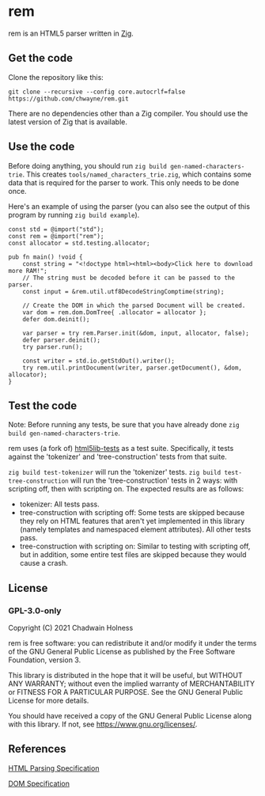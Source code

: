 # rem
rem is an HTML5 parser written in [Zig](https://ziglang.org).

## Get the code
Clone the repository like this:
```
git clone --recursive --config core.autocrlf=false https://github.com/chwayne/rem.git
```
There are no dependencies other than a Zig compiler. You should use the latest version of Zig that is available.

## Use the code
Before doing anything, you should run `zig build gen-named-characters-trie`. This creates `tools/named_characters_trie.zig`, which contains some data that is required for the parser to work. This only needs to be done once.

Here's an example of using the parser (you can also see the output of this program by running `zig build example`).

```zig
const std = @import("std");
const rem = @import("rem");
const allocator = std.testing.allocator;

pub fn main() !void {
    const string = "<!doctype html><html><body>Click here to download more RAM!";
    // The string must be decoded before it can be passed to the parser.
    const input = &rem.util.utf8DecodeStringComptime(string);

    // Create the DOM in which the parsed Document will be created.
    var dom = rem.dom.DomTree{ .allocator = allocator };
    defer dom.deinit();

    var parser = try rem.Parser.init(&dom, input, allocator, false);
    defer parser.deinit();
    try parser.run();

    const writer = std.io.getStdOut().writer();
    try rem.util.printDocument(writer, parser.getDocument(), &dom, allocator);
}
```

## Test the code
Note: Before running any tests, be sure that you have already done `zig build gen-named-characters-trie`.

rem uses (a fork of) [html5lib-tests](https://github.com/html5lib/html5lib-tests) as a test suite. Specifically, it tests against the 'tokenizer' and 'tree-construction' tests from that suite. 

`zig build test-tokenizer` will run the 'tokenizer' tests.
`zig build test-tree-construction` will run the 'tree-construction' tests in 2 ways: with scripting off, then with scripting on.
The expected results are as follows:
- tokenizer: All tests pass.
- tree-construction with scripting off: Some tests are skipped because they rely on HTML features that aren't yet implemented in this library (namely templates and namespaced element attributes). All other tests pass.
- tree-construction with scripting on: Similar to testing with scripting off, but in addition, some entire test files are skipped because they would cause a crash.

## License
### GPL-3.0-only
Copyright (C) 2021 Chadwain Holness

rem is free software: you can redistribute it and/or modify it under the terms of the GNU General Public License as published by the Free Software Foundation, version 3.

This library is distributed in the hope that it will be useful, but WITHOUT ANY WARRANTY; without even the implied warranty of MERCHANTABILITY or FITNESS FOR A PARTICULAR PURPOSE.  See the GNU General Public License for more details.

You should have received a copy of the GNU General Public License along with this library.  If not, see <https://www.gnu.org/licenses/>.

## References
[HTML Parsing Specification](https://html.spec.whatwg.org/multipage/parsing.html)

[DOM Specification](https://dom.spec.whatwg.org/)

